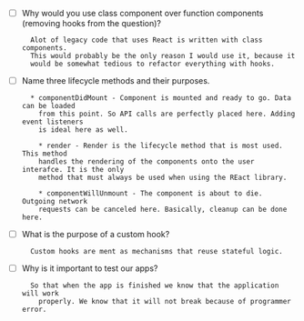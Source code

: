 - [ ] Why would you use class component over function components (removing hooks from the question)?

        Alot of legacy code that uses React is written with class components. 
        This would probably be the only reason I would use it, because it 
        would be somewhat tedious to refactor everything with hooks.
- [ ] Name three lifecycle methods and their purposes.

        * componentDidMount - Component is mounted and ready to go. Data can be loaded
          from this point. So API calls are perfectly placed here. Adding event listeners
          is ideal here as well.
          
          * render - Render is the lifecycle method that is most used. This method 
          handles the rendering of the components onto the user interafce. It is the only
          method that must always be used when using the REact library.
          
          * componentWillUnmount - The component is about to die. Outgoing network 
          requests can be canceled here. Basically, cleanup can be done here.
- [ ] What is the purpose of a custom hook?

        Custom hooks are ment as mechanisms that reuse stateful logic.
- [ ] Why is it important to test our apps?

        So that when the app is finished we know that the application will work 
          properly. We know that it will not break because of programmer error.
